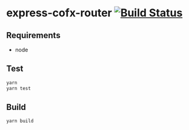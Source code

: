 # express-cofx-router [![Build Status](https://travis-ci.org/neurosnap/express-cofx-router.svg?branch=master)](https://travis-ci.org/neurosnap/express-cofx-router)

## Requirements

* node

## Test

```bash
yarn
yarn test
```

## Build

```bash
yarn build
```
